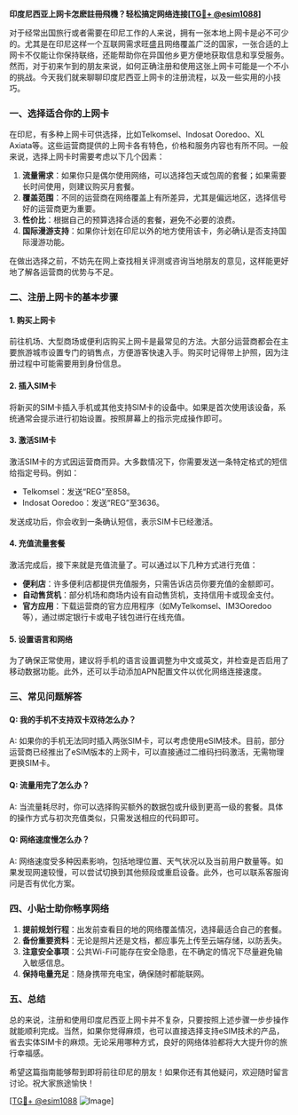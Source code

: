 **印度尼西亚上网卡怎麽註冊飛機？轻松搞定网络连接[[TG💪+ @esim1088](https://t.me/s/esim1088)]**

对于经常出国旅行或者需要在印尼工作的人来说，拥有一张本地上网卡是必不可少的。尤其是在印尼这样一个互联网需求旺盛且网络覆盖广泛的国家，一张合适的上网卡不仅能让你保持联络，还能帮助你在异国他乡更方便地获取信息和享受服务。然而，对于初来乍到的朋友来说，如何正确注册和使用这张上网卡可能是一个不小的挑战。今天我们就来聊聊印度尼西亚上网卡的注册流程，以及一些实用的小技巧。

### **一、选择适合你的上网卡**

在印尼，有多种上网卡可供选择，比如Telkomsel、Indosat Ooredoo、XL Axiata等。这些运营商提供的上网卡各有特色，价格和服务内容也有所不同。一般来说，选择上网卡时需要考虑以下几个因素：

1. **流量需求**：如果你只是偶尔使用网络，可以选择包天或包周的套餐；如果需要长时间使用，则建议购买月套餐。
2. **覆盖范围**：不同的运营商在网络覆盖上有所差异，尤其是偏远地区，选择信号好的运营商更为重要。
3. **性价比**：根据自己的预算选择合适的套餐，避免不必要的浪费。
4. **国际漫游支持**：如果你计划在印尼以外的地方使用该卡，务必确认是否支持国际漫游功能。

在做出选择之前，不妨先在网上查找相关评测或咨询当地朋友的意见，这样能更好地了解各运营商的优势与不足。

### **二、注册上网卡的基本步骤**

#### **1. 购买上网卡**
前往机场、大型商场或便利店购买上网卡是最常见的方法。大部分运营商都会在主要旅游城市设置专门的销售点，方便游客快速入手。购买时记得带上护照，因为注册过程中可能需要用到身份信息。

#### **2. 插入SIM卡**
将新买的SIM卡插入手机或其他支持SIM卡的设备中。如果是首次使用该设备，系统通常会提示进行初始设置。按照屏幕上的指示完成操作即可。

#### **3. 激活SIM卡**
激活SIM卡的方式因运营商而异。大多数情况下，你需要发送一条特定格式的短信给指定号码。例如：
- Telkomsel：发送“REG”至858。
- Indosat Ooredoo：发送“REG”至3636。

发送成功后，你会收到一条确认短信，表示SIM卡已经激活。

#### **4. 充值流量套餐**
激活完成后，接下来就是充值流量了。可以通过以下几种方式进行充值：
- **便利店**：许多便利店都提供充值服务，只需告诉店员你要充值的金额即可。
- **自动售货机**：部分机场和商场内设有自动售货机，支持信用卡或现金支付。
- **官方应用**：下载运营商的官方应用程序（如MyTelkomsel、IM3Ooredoo等），通过绑定银行卡或电子钱包进行在线充值。

#### **5. 设置语言和网络**
为了确保正常使用，建议将手机的语言设置调整为中文或英文，并检查是否启用了移动数据功能。此外，还可以手动添加APN配置文件以优化网络连接速度。

### **三、常见问题解答**

#### **Q: 我的手机不支持双卡双待怎么办？**
A: 如果你的手机无法同时插入两张SIM卡，可以考虑使用eSIM技术。目前，部分运营商已经推出了eSIM版本的上网卡，可以直接通过二维码扫码激活，无需物理更换SIM卡。

#### **Q: 流量用完了怎么办？**
A: 当流量耗尽时，你可以选择购买额外的数据包或升级到更高一级的套餐。具体的操作方式与初次充值类似，只需发送相应的代码即可。

#### **Q: 网络速度慢怎么办？**
A: 网络速度受多种因素影响，包括地理位置、天气状况以及当前用户数量等。如果发现网速较慢，可以尝试切换到其他频段或重启设备。此外，也可以联系客服询问是否有优化方案。

### **四、小贴士助你畅享网络**

1. **提前规划行程**：出发前查看目的地的网络覆盖情况，选择最适合自己的套餐。
2. **备份重要资料**：无论是照片还是文档，都应事先上传至云端存储，以防丢失。
3. **注意安全事项**：公共Wi-Fi可能存在安全隐患，在不确定的情况下尽量避免输入敏感信息。
4. **保持电量充足**：随身携带充电宝，确保随时都能联网。

### **五、总结**

总的来说，注册和使用印度尼西亚上网卡并不复杂，只要按照上述步骤一步步操作就能顺利完成。当然，如果你觉得麻烦，也可以直接选择支持eSIM技术的产品，省去实体SIM卡的麻烦。无论采用哪种方式，良好的网络体验都将大大提升你的旅行幸福感。

希望这篇指南能够帮到即将前往印尼的朋友！如果你还有其他疑问，欢迎随时留言讨论。祝大家旅途愉快！

[[TG💪+ @esim1088](https://t.me/s/esim1088) ![Image](https://i.postimg.cc/4NQfJmqS/Snipaste-2025-05-13-00-14-12.png)]